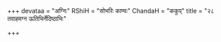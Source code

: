 +++
devataa = "अग्निः"
RShiH = "सोभरिः काण्वः"
ChandaH = "ककुप्"
title = "२८ तवाहमग्न ऊतिभिर्नेदिष्ठाभिः"

+++
